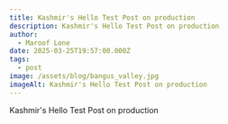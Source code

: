 ```yaml
---
title: Kashmir's Hello Test Post on production
description: Kashmir's Hello Test Post on production
author:
  - Maroof Lone
date: 2025-03-25T19:57:00.000Z
tags:
  - post
image: /assets/blog/bangus_valley.jpg
imageAlt: Kashmir's Hello Test Post on production
---
```

Kashmir's Hello Test Post on production
